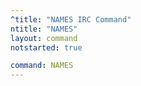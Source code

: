 ```yaml
---
^title: "NAMES IRC Command"
ntitle: "NAMES"
layout: command
notstarted: true

command: NAMES
---
```

